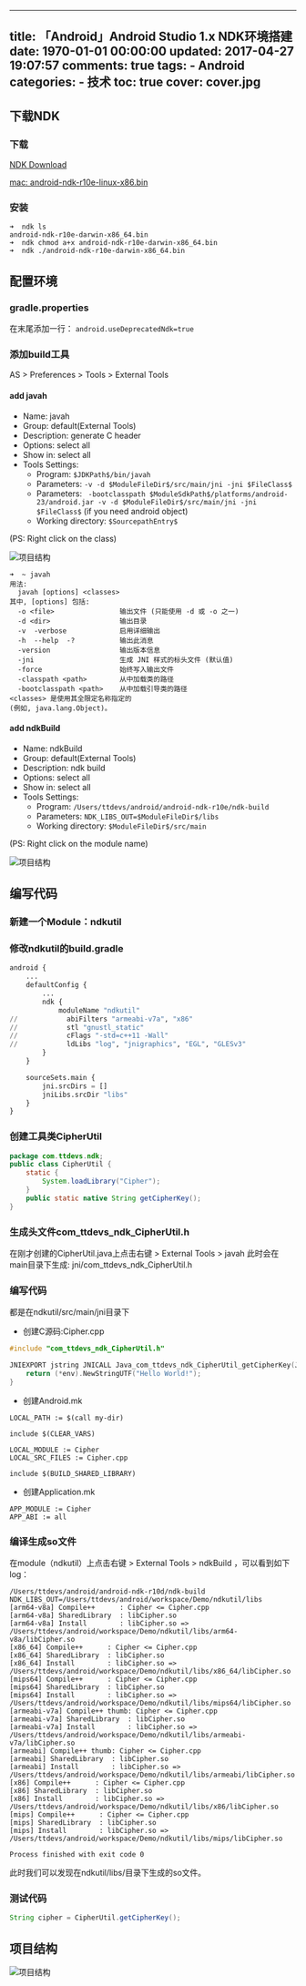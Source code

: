 
---
title: 「Android」Android Studio 1.x NDK环境搭建
date: 1970-01-01 00:00:00
updated: 2017-04-27 19:07:57
comments: true
tags:
    - Android
categories:
    - 技术
toc: true
cover: cover.jpg 
---



## 下载NDK

### 下载

[NDK Download](http://developer.android.com/ndk/downloads/index.html)

[mac: android-ndk-r10e-linux-x86.bin](http://dl.google.com/android/ndk/android-ndk-r10e-linux-x86.bin)

### 安装

```shell
➜  ndk ls
android-ndk-r10e-darwin-x86_64.bin
➜  ndk chmod a+x android-ndk-r10e-darwin-x86_64.bin
➜  ndk ./android-ndk-r10e-darwin-x86_64.bin
```

## 配置环境

### gradle.properties

在末尾添加一行： `android.useDeprecatedNdk=true`

### 添加build工具

AS > Preferences > Tools > External Tools

#### add javah

- Name: javah
- Group: default(External Tools)
- Description: generate C header
- Options: select all
- Show in: select all
- Tools Settings:
	- Program:  `$JDKPath$/bin/javah`
	- Parameters:  `-v -d $ModuleFileDir$/src/main/jni -jni $FileClass$`
	- Parameters:  ` -bootclasspath $ModuleSdkPath$/platforms/android-23/android.jar -v -d $ModuleFileDir$/src/main/jni -jni $FileClass$` (if you need android object)
	- Working directory:  `$SourcepathEntry$ `
	
(PS: Right click on the class)

![项目结构](https://raw.githubusercontent.com/ttdevs/Demo/master/ndkutil/image-javah.png)

``` shell
➜  ~ javah
用法:
  javah [options] <classes>
其中, [options] 包括:
  -o <file>                输出文件 (只能使用 -d 或 -o 之一)
  -d <dir>                 输出目录
  -v  -verbose             启用详细输出
  -h  --help  -?           输出此消息
  -version                 输出版本信息
  -jni                     生成 JNI 样式的标头文件 (默认值)
  -force                   始终写入输出文件
  -classpath <path>        从中加载类的路径
  -bootclasspath <path>    从中加载引导类的路径
<classes> 是使用其全限定名称指定的
(例如, java.lang.Object)。
```

#### add ndkBuild

- Name: ndkBuild
- Group: default(External Tools)
- Description: ndk build
- Options: select all
- Show in: select all
- Tools Settings:
	- Program:  `/Users/ttdevs/android/android-ndk-r10e/ndk-build`
	- Parameters:  `NDK_LIBS_OUT=$ModuleFileDir$/libs`
	- Working directory:  `$ModuleFileDir$/src/main`
	
(PS: Right click on the module name)

![项目结构](https://raw.githubusercontent.com/ttdevs/Demo/master/ndkutil/image-ndkbuild.png)

## 编写代码

### 新建一个Module：ndkutil

### 修改ndkutil的build.gradle

``` python
android {
    ...
    defaultConfig {
        ...
        ndk {
            moduleName "ndkutil"
//            abiFilters "armeabi-v7a", "x86"
//            stl "gnustl_static"
//            cFlags "-std=c++11 -Wall"
//            ldLibs "log", "jnigraphics", "EGL", "GLESv3"
        }
    }

    sourceSets.main {
        jni.srcDirs = []
        jniLibs.srcDir "libs"
    }
}
```

### 创建工具类CipherUtil

``` java
package com.ttdevs.ndk;
public class CipherUtil {
    static {
        System.loadLibrary("Cipher");
    }
    public static native String getCipherKey();
}
```

### 生成头文件com_ttdevs_ndk_CipherUtil.h

在刚才创建的CipherUtil.java上点击右键 > External Tools > javah
此时会在main目录下生成: jni/com_ttdevs_ndk_CipherUtil.h

### 编写代码
都是在ndkutil/src/main/jni目录下

- 创建C源码:Cipher.cpp

``` C++
#include "com_ttdevs_ndk_CipherUtil.h"

JNIEXPORT jstring JNICALL Java_com_ttdevs_ndk_CipherUtil_getCipherKey(JNIEnv *env, jclass){
    return (*env).NewStringUTF("Hello World!");
}
```
- 创建Android.mk

``` shell
LOCAL_PATH := $(call my-dir)

include $(CLEAR_VARS)

LOCAL_MODULE := Cipher
LOCAL_SRC_FILES := Cipher.cpp

include $(BUILD_SHARED_LIBRARY)
```

- 创建Application.mk

``` shell
APP_MODULE := Cipher
APP_ABI := all
```

### 编译生成so文件

在module（ndkutil）上点击右键 > External Tools > ndkBuild ，可以看到如下log：

``` log
/Users/ttdevs/android/android-ndk-r10d/ndk-build NDK_LIBS_OUT=/Users/ttdevs/android/workspace/Demo/ndkutil/libs
[arm64-v8a] Compile++      : Cipher <= Cipher.cpp
[arm64-v8a] SharedLibrary  : libCipher.so
[arm64-v8a] Install        : libCipher.so => /Users/ttdevs/android/workspace/Demo/ndkutil/libs/arm64-v8a/libCipher.so
[x86_64] Compile++      : Cipher <= Cipher.cpp
[x86_64] SharedLibrary  : libCipher.so
[x86_64] Install        : libCipher.so => /Users/ttdevs/android/workspace/Demo/ndkutil/libs/x86_64/libCipher.so
[mips64] Compile++      : Cipher <= Cipher.cpp
[mips64] SharedLibrary  : libCipher.so
[mips64] Install        : libCipher.so => /Users/ttdevs/android/workspace/Demo/ndkutil/libs/mips64/libCipher.so
[armeabi-v7a] Compile++ thumb: Cipher <= Cipher.cpp
[armeabi-v7a] SharedLibrary  : libCipher.so
[armeabi-v7a] Install        : libCipher.so => /Users/ttdevs/android/workspace/Demo/ndkutil/libs/armeabi-v7a/libCipher.so
[armeabi] Compile++ thumb: Cipher <= Cipher.cpp
[armeabi] SharedLibrary  : libCipher.so
[armeabi] Install        : libCipher.so => /Users/ttdevs/android/workspace/Demo/ndkutil/libs/armeabi/libCipher.so
[x86] Compile++      : Cipher <= Cipher.cpp
[x86] SharedLibrary  : libCipher.so
[x86] Install        : libCipher.so => /Users/ttdevs/android/workspace/Demo/ndkutil/libs/x86/libCipher.so
[mips] Compile++      : Cipher <= Cipher.cpp
[mips] SharedLibrary  : libCipher.so
[mips] Install        : libCipher.so => /Users/ttdevs/android/workspace/Demo/ndkutil/libs/mips/libCipher.so

Process finished with exit code 0
```

此时我们可以发现在ndkutil/libs/目录下生成的so文件。

### 测试代码

``` java
String cipher = CipherUtil.getCipherKey();
```

## 项目结构

![项目结构](https://raw.githubusercontent.com/ttdevs/Demo/master/ndkutil/image-dir.png)

